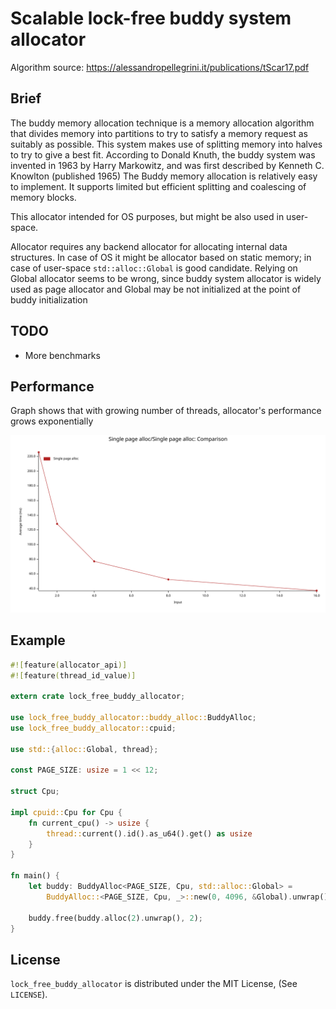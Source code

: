 # Scalable lock-free buddy system allocator

Algorithm source: https://alessandropellegrini.it/publications/tScar17.pdf

## Brief

The buddy memory allocation technique is a memory allocation algorithm that divides memory into partitions to try to satisfy a memory request as suitably as possible. This system makes use of splitting memory into halves to try to give a best fit. According to Donald Knuth, the buddy system was invented in 1963 by Harry Markowitz, and was first described by Kenneth C. Knowlton (published 1965) The Buddy memory allocation is relatively easy to implement. It supports limited but efficient splitting and coalescing of memory blocks.


This allocator intended for OS purposes, but might be also used in user-space.

Allocator requires any backend allocator for allocating internal data structures. In case of OS it might be
allocator based on static memory; in case of user-space `std::alloc::Global` is good candidate. Relying on Global allocator
seems to be wrong, since buddy system allocator is widely used as page allocator and Global may be not initialized at 
the point of buddy initialization

## TODO

 - More benchmarks

## Performance

Graph shows that with growing number of threads, allocator's performance grows exponentially

![plot](./lines.svg)

## Example

```rust
#![feature(allocator_api)]
#![feature(thread_id_value)]

extern crate lock_free_buddy_allocator;

use lock_free_buddy_allocator::buddy_alloc::BuddyAlloc;
use lock_free_buddy_allocator::cpuid;

use std::{alloc::Global, thread};

const PAGE_SIZE: usize = 1 << 12;

struct Cpu;

impl cpuid::Cpu for Cpu {
    fn current_cpu() -> usize {
        thread::current().id().as_u64().get() as usize
    }
}

fn main() {
    let buddy: BuddyAlloc<PAGE_SIZE, Cpu, std::alloc::Global> =
        BuddyAlloc::<PAGE_SIZE, Cpu, _>::new(0, 4096, &Global).unwrap();

    buddy.free(buddy.alloc(2).unwrap(), 2);
}

```
## License

`lock_free_buddy_allocator` is distributed under the MIT License, (See `LICENSE`).

